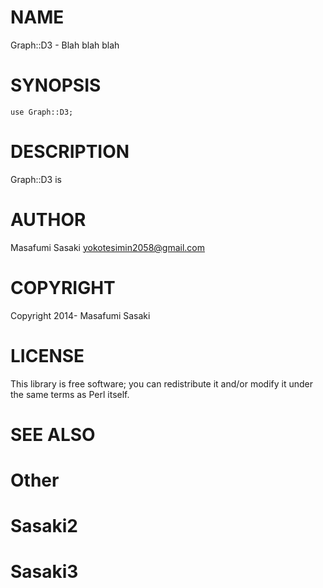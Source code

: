 # NAME

Graph::D3 - Blah blah blah

# SYNOPSIS

    use Graph::D3;

# DESCRIPTION

Graph::D3 is

# AUTHOR

Masafumi Sasaki <yokotesimin2058@gmail.com>

# COPYRIGHT

Copyright 2014- Masafumi Sasaki

# LICENSE

This library is free software; you can redistribute it and/or modify
it under the same terms as Perl itself.

# SEE ALSO

# Other

# Sasaki2
# Sasaki3
